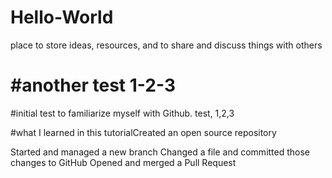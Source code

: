 # Hello-World
place to store ideas, resources, and to share and discuss things with others

#another test 1-2-3
=======
#initial test to familiarize myself with Github.
test, 1,2,3

#what I learned in this tutorialCreated an open source repository

Started and managed a new branch
Changed a file and committed those changes to GitHub
Opened and merged a Pull Request
